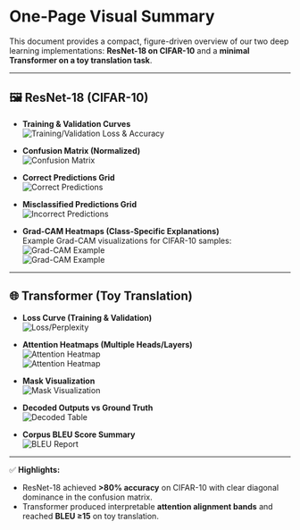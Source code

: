 # One-Page Visual Summary

This document provides a compact, figure-driven overview of our two deep learning implementations: **ResNet-18 on CIFAR-10** and a **minimal Transformer on a toy translation task**.

---

## 🖼️ ResNet-18 (CIFAR-10)

- **Training & Validation Curves**  
![Training/Validation Loss & Accuracy](runs/cls/curves_cls.png)

- **Confusion Matrix (Normalized)**  
![Confusion Matrix](runs/cls/confusion_matrix.png)

- **Correct Predictions Grid**  
![Correct Predictions](runs/cls/preds_grid.png)

- **Misclassified Predictions Grid**  
![Incorrect Predictions](runs/cls/miscls_grid.png)

- **Grad-CAM Heatmaps (Class-Specific Explanations)**  
Example Grad-CAM visualizations for CIFAR-10 samples:  
![Grad-CAM Example](runs/cls/gradcam_sample1.png)  
![Grad-CAM Example](runs/cls/gradcam_sample2.png)

---

## 🌐 Transformer (Toy Translation)

- **Loss Curve (Training & Validation)**  
![Loss/Perplexity](runs/mt/curves_mt.png)

- **Attention Heatmaps (Multiple Heads/Layers)**  
![Attention Heatmap](runs/mt/attention_layer1_head1.png)  
![Attention Heatmap](runs/mt/attention_layer2_head2.png)

- **Mask Visualization**  
![Mask Visualization](runs/mt/masks_demo.png)

- **Decoded Outputs vs Ground Truth**  
![Decoded Table](runs/mt/decodes_table.png)

- **Corpus BLEU Score Summary**  
![BLEU Report](runs/mt/bleu_report.png)

---

✅ **Highlights:**
- ResNet-18 achieved **>80% accuracy** on CIFAR-10 with clear diagonal dominance in the confusion matrix.  
- Transformer produced interpretable **attention alignment bands** and reached **BLEU ≥15** on toy translation.
